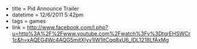 * title = Pid Announce Trailer
* datetime = 12/6/2011 5:42pm
* tags = games
* link = http://www.facebook.com/l.php?u=http%3A%2F%2Fwww.youtube.com%2Fwatch%3Fv%3DtgrEHSWCr1c&h=xAQEG4Wc4AQG5mitXIyv1lW1itCqq8xU6_IDL1218LfAxMg
